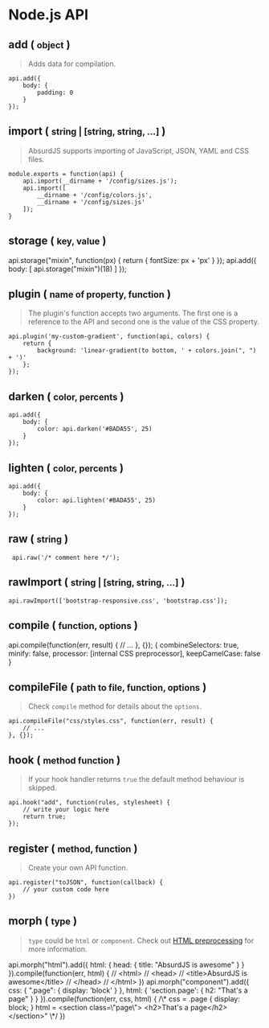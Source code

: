 # Node.js API

<social>

## add ( <small class="prop-values">object</small> )

> Adds data for compilation.
	
    api.add({
        body: { 
            padding: 0 
        }
    });

## import ( <small class="prop-values">string | [string, string, ...]</small> )

> AbsurdJS supports importing of JavaScript, JSON, YAML and CSS files.

	module.exports = function(api) {
	    api.import(__dirname + '/config/sizes.js');
	    api.import([
	        __dirname + '/config/colors.js',
	        __dirname + '/config/sizes.js'
	    ]);
	}

## storage ( <small class="prop-values">key, value</small> )

<example>
<str text="Setting value">
api.storage("mixin", function(px) { 
    return {
        fontSize: px + 'px'
    }
});
</str>
<str text="Getting value">
api.add({
    body: [
        api.storage("mixin")(18)
    ]
});
</str>
</example>

## plugin ( <small class="prop-values">name of property, function</small> )

> The plugin's function accepts two arguments. The first one is a reference to the API and second one is the value of the CSS property.

	api.plugin('my-custom-gradient', function(api, colors) {
	    return {
	        background: 'linear-gradient(to bottom, ' + colors.join(", ") + ')'
	    };
	});

## darken ( <small class="prop-values">color, percents</small> )

	api.add({
        body: {
            color: api.darken('#BADA55', 25)
        }
    });

## lighten ( <small class="prop-values">color, percents</small> )

	api.add({
        body: {
            color: api.lighten('#BADA55', 25)
        }
    });

## raw ( <small class="prop-values">string</small> )

	 api.raw('/* comment here */');

## rawImport ( <small class="prop-values">string | [string, string, ...]</small> )

	api.rawImport(['bootstrap-responsive.css', 'bootstrap.css']);

## compile  ( <small class="prop-values">function, options</small> )

<example>
<str text="Example">
api.compile(function(err, result) {
	// ...
}, {});
</str>
<str text="Default options">
{
	combineSelectors: true,
	minify: false,
	processor: [internal CSS preprocessor],
	keepCamelCase: false
}
</str>
</example>

## compileFile  ( <small class="prop-values">path to file, function, options</small> )

> Check `compile` method for details about the `options`.

	api.compileFile("css/styles.css", function(err, result) {
		// ...
	}, {});

## hook ( <small class="prop-values">method function</small> )

> If your hook handler returns `true` the default method behaviour is skipped.

	api.hook("add", function(rules, stylesheet) {
		// write your logic here
		return true;
	});

## register ( <small class="prop-values">method, function</small> )

> Create your own API function.

	api.register("toJSON", function(callback) {
		// your custom code here
	})

## morph ( <small class="prop-values">type</small> )

> `type` could be `html` or `component`. Check out [HTML preprocessing](/pages/html-preprocessing) for more information.

<example>
<str text="HTML preprocessing">
api.morph("html").add({
	html: {
		head: {
			title: "AbsurdJS is awesome"
		}
	}
}).compile(function(err, html) {
	// &lt;html>
	//	&lt;head>
	//		&lt;title>AbsurdJS is awesome&lt;/title>
	//	&lt;/head>
	// &lt;/html>
})
</str>
<str text="Components preprocessing">
api.morph("component").add({
    css: {
		".page": {
           display: 'block' 
		}
	},
	html: {
		'section.page': {
			h2: "That's a page"
		}
	}
}).compile(function(err, css, html) {
    /\*
	css = .page {
	  display: block;
	}
	html = &lt;section class=\"page\">
		&lt;h2>That's a page&lt;/h2>
	&lt;/section>"
    \*/
})
</str>
</example>